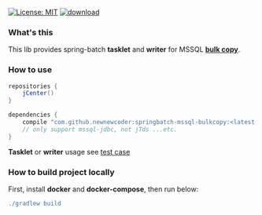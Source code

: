 [![License: MIT](https://img.shields.io/badge/License-MIT-yellow.svg)](https://opensource.org/licenses/MIT)
[![download](https://api.bintray.com/packages/newnewcoder/generic/spring-batch-mssql-bulkcopy/images/download.svg) ](https://bintray.com/newnewcoder/generic/spring-batch-mssql-bulkcopy/_latestVersion)

### What's this
This lib provides spring-batch **tasklet** and **writer** for MSSQL [**bulk copy**](https://docs.microsoft.com/en-us/sql/connect/jdbc/using-bulk-copy-with-the-jdbc-driver).

### How to use

~~~groovy
repositories {
    jCenter()
}

dependencies {
    compile "com.github.newnewcoder:springbatch-mssql-bulkcopy:<latest version>"
    // only support mssql-jdbc, not jTds ...etc.
}
~~~

**Tasklet** or **writer** usage see [test case](https://github.com/newnewcoder/spring-batch-mssql-bulkcopy/blob/master/src/test/java/com/github/newnewcoder/batch/BulkCopyTest.java)

### How to build project locally

First, install **docker** and **docker-compose**, then run below:

~~~groovy
./gradlew build
~~~
